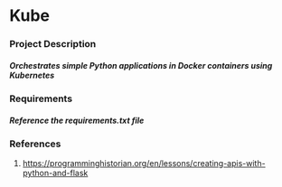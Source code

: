 # Kube

### Project Description
##### Orchestrates simple Python applications in Docker containers using Kubernetes

### Requirements
##### Reference the requirements.txt file

### References

1. https://programminghistorian.org/en/lessons/creating-apis-with-python-and-flask


